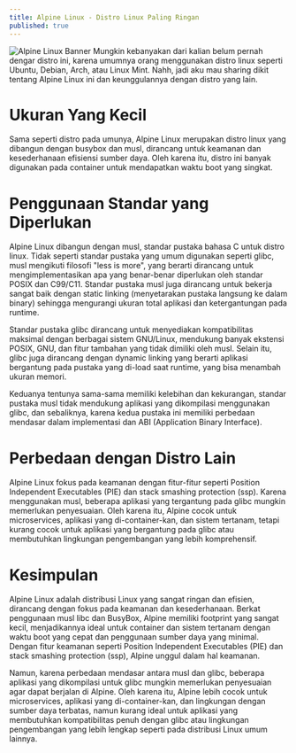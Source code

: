 ```yaml
---
title: Alpine Linux - Distro Linux Paling Ringan
published: true
---
```

![Alpine Linux Banner](https://blog.brixit.nl/image/w2000//static/files/blog.brixit.nl/1675266166/banner.jpg)
Mungkin kebanyakan dari kalian belum pernah dengar distro ini, karena umumnya orang menggunakan distro linux seperti Ubuntu, Debian, Arch, atau Linux Mint. Nahh, jadi aku mau sharing dikit tentang Alpine Linux ini dan keunggulannya dengan distro yang lain.

# Ukuran Yang Kecil
Sama seperti distro pada umunya, Alpine Linux merupakan distro linux yang dibangun dengan busybox dan musl, dirancang untuk keamanan dan kesederhanaan efisiensi sumber daya. Oleh karena itu, distro ini banyak digunakan pada container untuk mendapatkan waktu boot yang singkat.

# Penggunaan Standar yang Diperlukan
Alpine Linux dibangun dengan musl, standar pustaka bahasa C untuk distro linux. Tidak seperti standar pustaka yang umum digunakan seperti glibc, musl mengikuti filosofi "less is more", yang berarti dirancang untuk mengimplementasikan apa yang benar-benar diperlukan oleh standar POSIX dan C99/C11. Standar pustaka musl juga dirancang untuk bekerja sangat baik dengan static linking (menyetarakan pustaka langsung ke dalam binary) sehingga mengurangi ukuran total aplikasi dan ketergantungan pada runtime.

Standar pustaka glibc dirancang untuk menyediakan kompatibilitas maksimal dengan berbagai sistem GNU/Linux, mendukung banyak ekstensi POSIX, GNU, dan fitur tambahan yang tidak dimiliki oleh musl. Selain itu, glibc juga dirancang dengan dynamic linking yang berarti aplikasi bergantung pada pustaka yang di-load saat runtime, yang bisa menambah ukuran memori.

Keduanya tentunya sama-sama memiliki kelebihan dan kekurangan, standar pustaka musl tidak mendukung aplikasi yang dikompilasi menggunakan glibc, dan sebaliknya, karena kedua pustaka ini memiliki perbedaan mendasar dalam implementasi dan ABI (Application Binary Interface).

# Perbedaan dengan Distro Lain
Alpine Linux fokus pada keamanan dengan fitur-fitur seperti Position Independent Executables (PIE) dan stack smashing protection (ssp). Karena menggunakan musl, beberapa aplikasi yang tergantung pada glibc mungkin memerlukan penyesuaian. Oleh karena itu, Alpine cocok untuk microservices, aplikasi yang di-container-kan, dan sistem tertanam, tetapi kurang cocok untuk aplikasi yang bergantung pada glibc atau membutuhkan lingkungan pengembangan yang lebih komprehensif.

# Kesimpulan
Alpine Linux adalah distribusi Linux yang sangat ringan dan efisien, dirancang dengan fokus pada keamanan dan kesederhanaan. Berkat penggunaan musl libc dan BusyBox, Alpine memiliki footprint yang sangat kecil, menjadikannya ideal untuk container dan sistem tertanam dengan waktu boot yang cepat dan penggunaan sumber daya yang minimal. Dengan fitur keamanan seperti Position Independent Executables (PIE) dan stack smashing protection (ssp), Alpine unggul dalam hal keamanan.

Namun, karena perbedaan mendasar antara musl dan glibc, beberapa aplikasi yang dikompilasi untuk glibc mungkin memerlukan penyesuaian agar dapat berjalan di Alpine. Oleh karena itu, Alpine lebih cocok untuk microservices, aplikasi yang di-container-kan, dan lingkungan dengan sumber daya terbatas, namun kurang ideal untuk aplikasi yang membutuhkan kompatibilitas penuh dengan glibc atau lingkungan pengembangan yang lebih lengkap seperti pada distribusi Linux umum lainnya.
